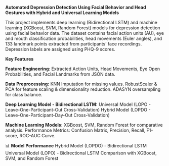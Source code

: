 **Automated Depression Detection Using Facial
 Behavior and Head Gestures with Hybrid and
 Universal Learning Models**


This project implements deep learning (Bidirectional LSTM) and machine learning (XGBoost, SVM, Random Forest) models for depression detection using facial behavior data. The dataset contains facial action units (AU), eye and mouth classification probabilities, head movements (Euler angles), and 133 landmark points extracted from participants’ face recordings. Depression labels are assigned using PHQ-9 scores.

**Key Features**

**Feature Engineering**: Extracted Action Units, Head Movements, Eye Open Probabilities, and Facial Landmarks from JSON data.

**Data Preprocessing:**
KNN Imputation for missing values.
RobustScaler & PCA for feature scaling & dimensionality reduction.
ADASYN oversampling for class balance.

**Deep Learning Model - Bidirectional LSTM:**
Universal Model (LOPO - Leave-One-Participant-Out Cross-Validation)
Hybrid Model (LOPDO - Leave-One-Participant-Day-Out Cross-Validation)

**Machine Learning Models:**
XGBoost, SVM, Random Forest for comparative analysis.
Performance Metrics: Confusion Matrix, Precision, Recall, F1-score, ROC-AUC Curve.

📊 **Model Performance**
Hybrid Model (LOPDO) - Bidirectional LSTM
Universal Model (LOPO) - Bidirectional LSTM
Comparison with XGBoost, SVM, and Random Forest
